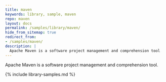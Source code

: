 ```yaml
---
title: maven
keywords: library, sample, maven
repo: maven
layout: docs
permalink: /samples/library/maven/
hide_from_sitemap: true
redirect_from:
- /samples/maven/
description: |
  Apache Maven is a software project management and comprehension tool.
---
```


Apache Maven is a software project management and comprehension tool.


{% include library-samples.md %}
